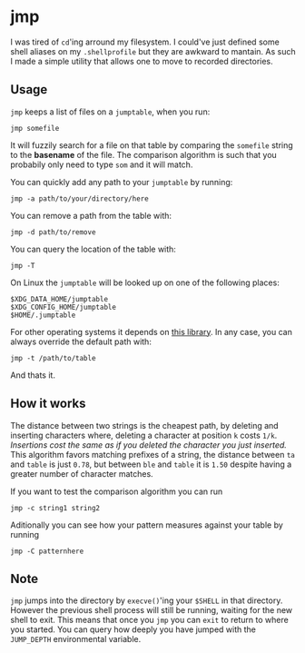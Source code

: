 # jmp

I was tired of `cd`'ing arround my filesystem. I could've just defined
some shell aliases on my `.shellprofile` but they are awkward to mantain.
As such I made a simple utility that allows one to move to recorded directories.

## Usage

`jmp` keeps a list of files on a `jumptable`, when you run:
```
jmp somefile
```
It will fuzzily search for a file on that table by comparing the `somefile`
string to the **basename** of the file. The comparison algorithm is such
that you probabily only need to type `som` and it will match.

You can quickly add any path to your `jumptable` by running:
```
jmp -a path/to/your/directory/here
```
You can remove a path from the table with:
```
jmp -d path/to/remove
```
You can query the location of the table with:
```
jmp -T
```
On Linux the `jumptable` will be looked up on one of the following places:
```
$XDG_DATA_HOME/jumptable
$XDG_CONFIG_HOME/jumptable
$HOME/.jumptable
```
For other operating systems it depends on 
[this library](https://github.com/ziglibs/known-folders/tree/master).
In any case, you can always override the default path with:
```
jmp -t /path/to/table
```

And thats it.

## How it works

The distance between two strings is the cheapest path, by deleting
and inserting characters where, deleting a character at
position `k` costs `1/k`. *Insertions cost the same as if you deleted
the character you just inserted.* This algorithm favors matching
prefixes of a string, the distance between `ta` and `table`
is just `0.78`, but between `ble` and `table` it is `1.50` despite
having a greater number of character matches.

If you want to test the comparison algorithm you can run
```
jmp -c string1 string2
```

Aditionally you can see how your pattern measures against your table by running
```
jmp -C patternhere
```

## Note

`jmp` jumps into the directory by `execve()`'ing your `$SHELL` in that directory.
However the previous shell process will still be running, waiting for the new shell to exit.
This means that once you `jmp` you can `exit` to return to where you started. You
can query how deeply you have jumped with the `JUMP_DEPTH` environmental variable.

